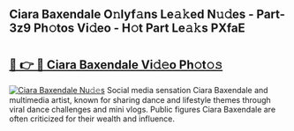 ## Ciara Baxendale O𝚗lyf𝚊ns Le𝚊𝚔ed N𝚞𝚍es - Part-3z9 Ph𝚘tos Vi𝚍eo - H𝚘t Part Le𝚊𝚔s PXfaE

# <h2><a href="http://hf73sq.feru.top/?c=Ciara+Baxendale">🔗 👉 🔴 Ciara Baxendale Vi𝚍𝚎o Ph𝚘t𝚘𝚜</a></h2>

[![Ciara Baxendale Nu𝚍𝚎s](https://i.imgur.com/0TWrTi3.gif)](http://hf73sq.feru.top/?c=Ciara+Baxendale)
Social media sensation Ciara Baxendale and multimedia artist, known for sharing dance and lifestyle themes through viral dance challenges and mini vlogs. Public figures Ciara Baxendale are often criticized for their wealth and influence. 

